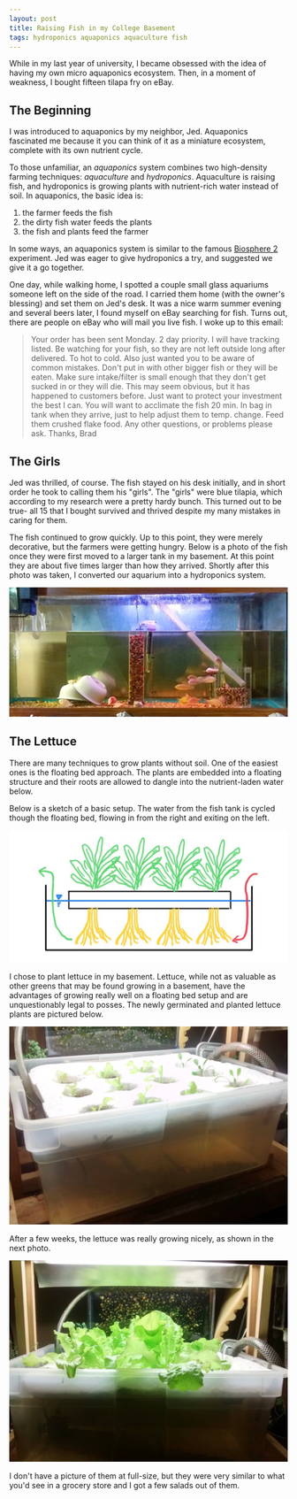 ```yaml
---
layout: post
title: Raising Fish in my College Basement
tags: hydroponics aquaponics aquaculture fish
---
```


While in my last year of university, I became obsessed with the idea of having
my own micro aquaponics ecosystem. Then, in a moment of weakness, I bought
fifteen tilapa fry on eBay.

<!-- more -->

## The Beginning

I was introduced to aquaponics by my neighbor, Jed. Aquaponics fascinated me
because it you can think of it as a miniature ecosystem, complete with its own
nutrient cycle.

To those unfamiliar, an _aquaponics_ system combines two high-density farming
techniques: _aquaculture_ and _hydroponics_. Aquaculture is raising fish, and
hydroponics is growing plants with nutrient-rich water instead of soil. In
aquaponics, the basic idea is:

1. the farmer feeds the fish
2. the dirty fish water feeds the plants
3. the fish and plants feed the farmer

In some ways, an aquaponics system is similar to the famous [Biosphere
2](https://en.wikipedia.org/wiki/Biosphere_2) experiment. Jed was eager to give
hydroponics a try, and suggested we give it a go together.

One day, while walking home, I spotted a couple small glass aquariums someone
left on the side of the road. I carried them home (with the owner's blessing)
and set them on Jed's desk. It was a nice warm summer evening and several beers
later, I found myself on eBay searching for fish. Turns out, there are people
on eBay who will mail you live fish. I woke up to this email:

> Your order has been sent Monday. 2 day priority. I will have tracking listed.
> Be watching for your fish, so they are not left outside long after delivered.
> To hot to cold. Also just wanted you to be aware of common mistakes. Don't put
> in with other bigger fish or they will be eaten. Make sure intake/filter is
> small enough that they don't get sucked in or they will die. This may seem
> obvious, but it has happened to customers before. Just want to protect your
> investment the best I can. You will want to acclimate the fish 20 min. In bag
> in tank when they arrive, just to help adjust them to temp. change. Feed them
> crushed flake food. Any other questions, or problems please ask.
> Thanks, Brad

## The Girls

Jed was thrilled, of course. The fish stayed on his desk initially, and in
short order he took to calling them his "girls". The "girls" were blue tilapia,
which according to my research were a pretty hardy bunch. This turned out to be
true- all 15 that I bought survived and thrived despite my many mistakes in
caring for them.

The fish continued to grow quickly. Up to this point, they were merely
decorative, but the farmers were getting hungry. Below is a photo of the fish
once they were first moved to a larger tank in my basement. At this point they
are about five times larger than how they arrived. Shortly after this photo was
taken, I converted our aquarium into a hydroponics system.

![The fish, finger-sized, in a full-size tank](/assets/small-fish.jpeg)

## The Lettuce

There are many techniques to grow plants without soil. One of the easiest ones
is the floating bed approach. The plants are embedded into a floating structure
and their roots are allowed to dangle into the nutrient-laden water below.

Below is a sketch of a basic setup. The water from the fish tank is cycled
though the floating bed, flowing in from the right and exiting on the left.

![Hand sketch of a floating bed for growing lettuce](/assets/floating-bed.png)

I chose to plant lettuce in my basement. Lettuce, while not as valuable as
other greens that may be found growing in a basement, have the advantages of
growing really well on a floating bed setup and are unquestionably legal to
posses. The newly germinated and planted lettuce plants are pictured below.

![Newly germinated lettuce planted in a floating bed](/assets/baby-lettuce.jpeg)

After a few weeks, the lettuce was really growing nicely, as shown in the next
photo.

![Lettuce half-way to full size](/assets/bigger-lettuce.jpeg)

I don't have a picture of them at full-size, but they were very similar to what
you'd see in a grocery store and I got a few salads out of them.
